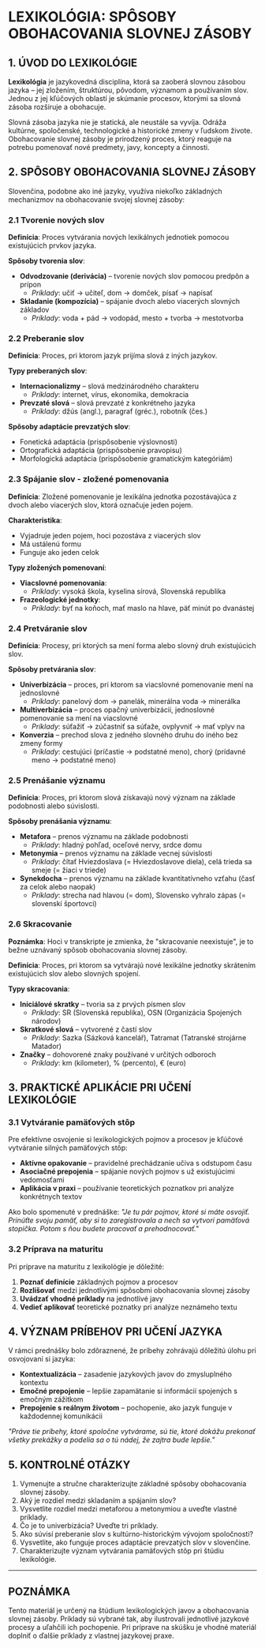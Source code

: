 # LEXIKOLÓGIA: SPÔSOBY OBOHACOVANIA SLOVNEJ ZÁSOBY

## 1. ÚVOD DO LEXIKOLÓGIE

**Lexikológia** je jazykovedná disciplína, ktorá sa zaoberá slovnou zásobou jazyka – jej zložením, štruktúrou, pôvodom, významom a používaním slov. Jednou z jej kľúčových oblastí je skúmanie procesov, ktorými sa slovná zásoba rozširuje a obohacuje.

Slovná zásoba jazyka nie je statická, ale neustále sa vyvíja. Odráža kultúrne, spoločenské, technologické a historické zmeny v ľudskom živote. Obohacovanie slovnej zásoby je prirodzený proces, ktorý reaguje na potrebu pomenovať nové predmety, javy, koncepty a činnosti.

## 2. SPÔSOBY OBOHACOVANIA SLOVNEJ ZÁSOBY

Slovenčina, podobne ako iné jazyky, využíva niekoľko základných mechanizmov na obohacovanie svojej slovnej zásoby:

### 2.1 Tvorenie nových slov

**Definícia**: Proces vytvárania nových lexikálnych jednotiek pomocou existujúcich prvkov jazyka.

**Spôsoby tvorenia slov**:

- **Odvodzovanie (derivácia)** – tvorenie nových slov pomocou predpôn a prípon
  - *Príklady*: učiť → učiteľ, dom → domček, písať → napísať
- **Skladanie (kompozícia)** – spájanie dvoch alebo viacerých slovných základov
  - *Príklady*: voda + pád → vodopád, mesto + tvorba → mestotvorba

### 2.2 Preberanie slov

**Definícia**: Proces, pri ktorom jazyk prijíma slová z iných jazykov.

**Typy preberaných slov**:

- **Internacionalizmy** – slová medzinárodného charakteru
  - *Príklady*: internet, vírus, ekonomika, demokracia
- **Prevzaté slová** – slová prevzaté z konkrétneho jazyka
  - *Príklady*: džús (angl.), paragraf (gréc.), robotník (čes.)

**Spôsoby adaptácie prevzatých slov**:

- Fonetická adaptácia (prispôsobenie výslovnosti)
- Ortografická adaptácia (prispôsobenie pravopisu)
- Morfologická adaptácia (prispôsobenie gramatickým kategóriám)

### 2.3 Spájanie slov - zložené pomenovania

**Definícia**: Zložené pomenovanie je lexikálna jednotka pozostávajúca z dvoch alebo viacerých slov, ktorá označuje jeden pojem.

**Charakteristika**:

- Vyjadruje jeden pojem, hoci pozostáva z viacerých slov
- Má ustálenú formu
- Funguje ako jeden celok

**Typy zložených pomenovaní**:

- **Viacslovné pomenovania**:
  - *Príklady*: vysoká škola, kyselina sírová, Slovenská republika
- **Frazeologické jednotky**:
  - *Príklady*: byť na koňoch, mať maslo na hlave, päť minút po dvanástej

### 2.4 Pretváranie slov

**Definícia**: Procesy, pri ktorých sa mení forma alebo slovný druh existujúcich slov.

**Spôsoby pretvárania slov**:

- **Univerbizácia** – proces, pri ktorom sa viacslovné pomenovanie mení na jednoslovné
  - *Príklady*: panelový dom → panelák, minerálna voda → minerálka
- **Multiverbizácia** – proces opačný univerbizácii, jednoslovné pomenovanie sa mení na viacslovné
  - *Príklady*: súťažiť → zúčastniť sa súťaže, ovplyvniť → mať vplyv na
- **Konverzia** – prechod slova z jedného slovného druhu do iného bez zmeny formy
  - *Príklady*: cestujúci (príčastie → podstatné meno), chorý (prídavné meno → podstatné meno)

### 2.5 Prenášanie významu

**Definícia**: Proces, pri ktorom slová získavajú nový význam na základe podobnosti alebo súvislosti.

**Spôsoby prenášania významu**:

- **Metafora** – prenos významu na základe podobnosti
  - *Príklady*: hladný pohľad, oceľové nervy, srdce domu
- **Metonymia** – prenos významu na základe vecnej súvislosti
  - *Príklady*: čítať Hviezdoslava (= Hviezdoslavove diela), celá trieda sa smeje (= žiaci v triede)
- **Synekdocha** – prenos významu na základe kvantitatívneho vzťahu (časť za celok alebo naopak)
  - *Príklady*: strecha nad hlavou (= dom), Slovensko vyhralo zápas (= slovenskí športovci)

### 2.6 Skracovanie

**Poznámka**: Hoci v transkripte je zmienka, že "skracovanie neexistuje", je to bežne uznávaný spôsob obohacovania slovnej zásoby.

**Definícia**: Proces, pri ktorom sa vytvárajú nové lexikálne jednotky skrátením existujúcich slov alebo slovných spojení.

**Typy skracovania**:

- **Iniciálové skratky** – tvoria sa z prvých písmen slov
  - *Príklady*: SR (Slovenská republika), OSN (Organizácia Spojených národov)
- **Skratkové slová** – vytvorené z častí slov
  - *Príklady*: Sazka (Sázková kancelář), Tatramat (Tatranské strojárne Matador)
- **Značky** – dohovorené znaky používané v určitých odboroch
  - *Príklady*: km (kilometer), % (percento), € (euro)

## 3. PRAKTICKÉ APLIKÁCIE PRI UČENÍ LEXIKOLÓGIE

### 3.1 Vytváranie pamäťových stôp

Pre efektívne osvojenie si lexikologických pojmov a procesov je kľúčové vytváranie silných pamäťových stôp:

- **Aktívne opakovanie** – pravidelné prechádzanie učiva s odstupom času
- **Asociačné prepojenia** – spájanie nových pojmov s už existujúcimi vedomosťami
- **Aplikácia v praxi** – používanie teoretických poznatkov pri analýze konkrétnych textov

Ako bolo spomenuté v prednáške: *"Je tu pár pojmov, ktoré si máte osvojiť. Prinúťte svoju pamäť, aby si to zaregistrovala a nech sa vytvorí pamäťová stopička. Potom s ňou budete pracovať a prehodnocovať."*

### 3.2 Príprava na maturitu

Pri príprave na maturitu z lexikológie je dôležité:

1. **Poznať definície** základných pojmov a procesov
2. **Rozlišovať** medzi jednotlivými spôsobmi obohacovania slovnej zásoby
3. **Uvádzať vhodné príklady** na jednotlivé javy
4. **Vedieť aplikovať** teoretické poznatky pri analýze neznámeho textu

## 4. VÝZNAM PRÍBEHOV PRI UČENÍ JAZYKA

V rámci prednášky bolo zdôraznené, že príbehy zohrávajú dôležitú úlohu pri osvojovaní si jazyka:

- **Kontextualizácia** – zasadenie jazykových javov do zmysluplného kontextu
- **Emočné prepojenie** – lepšie zapamätanie si informácií spojených s emočným zážitkom
- **Prepojenie s reálnym životom** – pochopenie, ako jazyk funguje v každodennej komunikácii

*"Práve tie príbehy, ktoré spoločne vytvárame, sú tie, ktoré dokážu prekonať všetky prekážky a podelia sa o tú nádej, že zajtra bude lepšie."*

## 5. KONTROLNÉ OTÁZKY

1. Vymenujte a stručne charakterizujte základné spôsoby obohacovania slovnej zásoby.
2. Aký je rozdiel medzi skladaním a spájaním slov?
3. Vysvetlite rozdiel medzi metaforou a metonymiou a uveďte vlastné príklady.
4. Čo je to univerbizácia? Uveďte tri príklady.
5. Ako súvisí preberanie slov s kultúrno-historickým vývojom spoločnosti?
6. Vysvetlite, ako funguje proces adaptácie prevzatých slov v slovenčine.
7. Charakterizujte význam vytvárania pamäťových stôp pri štúdiu lexikológie.

---

## POZNÁMKA

Tento materiál je určený na štúdium lexikologických javov a obohacovania slovnej zásoby. Príklady sú vybrané tak, aby ilustrovali jednotlivé jazykové procesy a uľahčili ich pochopenie. Pri príprave na skúšku je vhodné materiál doplniť o ďalšie príklady z vlastnej jazykovej praxe.
